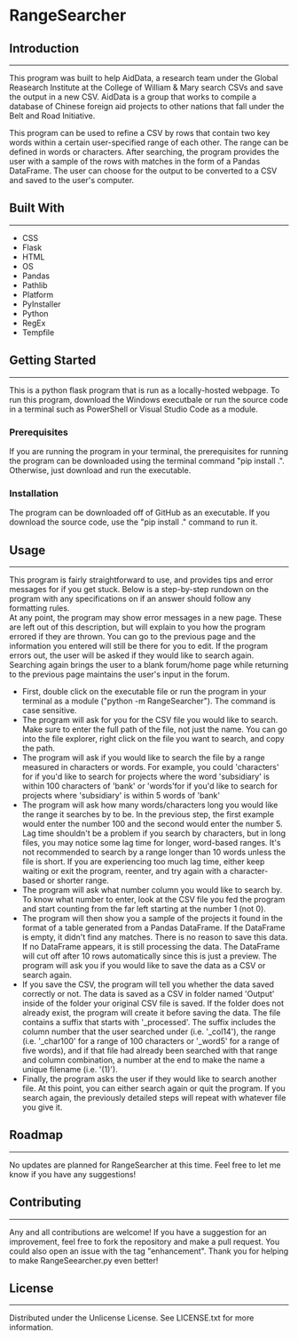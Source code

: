 # RangeSearcher

## Introduction
---
This program was built to help AidData, a research team under the Global Reasearch Institute at the College of William & Mary search CSVs and save the output in a new CSV.  AidData is a group that works to compile a database of Chinese foreign aid projects to other nations that fall under the Belt and Road Initiative.  

This program can be used to refine a CSV by rows that contain two key words within a certain user-specified range of each other.  The range can be defined in words or characters.  After searching, the program provides the user with a sample of the rows with matches in the form of a Pandas DataFrame.  The user can choose for the output to be converted to a CSV and saved to the user's computer.  

## Built With
---
- CSS
- Flask
- HTML
- OS
- Pandas
- Pathlib
- Platform
- PyInstaller
- Python
- RegEx
- Tempfile

## Getting Started
---
This is a python flask program that is run as a locally-hosted webpage.  To run this program, download the Windows executbale or run the source code in a terminal such as PowerShell or Visual Studio Code as a module.
### Prerequisites
If you are running the program in your terminal, the prerequisites for running the program can be downloaded using the terminal command "pip install .".  Otherwise, just download and run the executable.
### Installation
The program can be downloaded off of GitHub as an executable.  If you download the source code, use the "pip install ." command to run it.
## Usage
---
This program is fairly straightforward to use, and provides tips and error messages for if you get stuck.  Below is a step-by-step rundown on the program with any specifications on if an answer should follow any formatting rules.  
At any point, the program may show error messages in a new page.  These are left out of this description, but will explain to you how the program errored if they are thrown.  You can go to the previous page and the information you entered will still be there for you to edit.  If the program errors out, the user will be asked if they would like to search again.  Searching again brings the user to a blank forum/home page while returning to the previous page maintains the user's input in the forum.
- First, double click on the executable file or run the program in your terminal as a module ("python -m RangeSearcher").  The command is case sensitive.
- The program will ask for you for the CSV file you would like to search.  Make sure to enter the full path of the file, not just the name.  You can go into the file explorer, right click on the file you want to search, and copy the path.  
- The program will ask if you would like to search the file by a range measured in characters or words.  For example, you could 'characters' for if you'd like to search for projects where the word 'subsidiary' is within 100 characters of 'bank' or 'words'for if you'd like to search for projects where 'subsidiary' is within 5 words of 'bank'
- The program will ask how many words/characters long you would like the range it searches by to be.  In the previous step, the first example would enter the number 100 and the second would enter the number 5. Lag time shouldn't be a problem if you search by characters, but in long files, you may notice some lag time for longer, word-based ranges. It's not recommended to search by a range longer than 10 words unless the file is short.  If you are experiencing too much lag time, either keep waiting or exit the program, reenter, and try again with a character-based or shorter range.
- The program will ask what number column you would like to search by. To know what number to enter, look at the CSV file you fed the program and start counting from the far left starting at the number 1 (not 0).  
- The program will then show you a sample of the projects it found in the format of a table generated from a Pandas DataFrame.  If the DataFrame is empty, it didn't find any matches.  There is no reason to save this data.  If no DataFrame appears, it is still processing the data.  The DataFrame will cut off after 10 rows automatically since this is just a preview.  The program will ask you if you would like to save the data as a CSV or search again.
- If you save the CSV, the program will tell you whether the data saved correctly or not.  The data is saved as a CSV in folder named 'Output' inside of the folder your original CSV file is saved.  If the folder does not already exist, the program will create it before saving the data. The file contains a suffix that starts with '_processed'.  The suffix includes the column number that the user searched under (i.e. '_col14'), the range (i.e. '_char100' for a range of 100 characters or '_word5' for a range of five words), and if that file had already been searched with that range and column combination, a number at the end to make the name a unique filename (i.e. '(1)'). 
- Finally, the program asks the user if they would like to search another file.  At this point, you can either search again or quit the program.  If you search again, the previously detailed steps will repeat with whatever file you give it. 
## Roadmap
---
No updates are planned for RangeSearcher at this time.  Feel free to let me know if you have any suggestions!
## Contributing
---
Any and all contributions are welcome!  If you have a suggestion for an improvement, feel free to fork the repository and make a pull request.  You could also open an issue with the tag "enhancement".  Thank you for helping to make RangeSeearcher.py even better!

## License
---
Distributed under the Unlicense License. See LICENSE.txt for more information.
